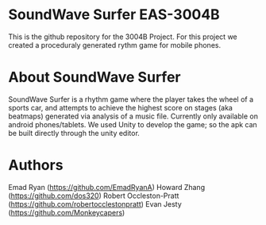 # SoundWave Surfer EAS-3004B
This is the github repository for the 3004B Project. For this project we created a proceduraly generated rythm game for mobile phones.

# About SoundWave Surfer
SoundWave Surfer is a rhythm game where the player takes the wheel of a sports car, and attempts to achieve the highest score on stages (aka beatmaps) generated via analysis of a music file. Currently only available on android phones/tablets. We used Unity to develop the game; so the apk can be built directly through the unity editor.

# Authors
Emad Ryan (https://github.com/EmadRyanA)
Howard Zhang (https://github.com/dos320)
Robert Occleston-Pratt (https://github.com/robertocclestonpratt)
Evan Jesty (https://github.com/Monkeycapers)
